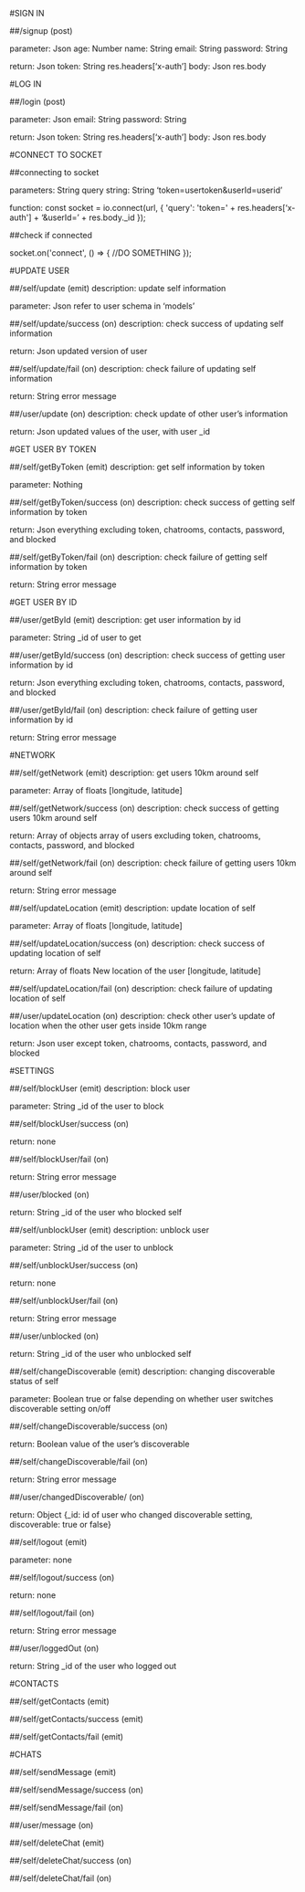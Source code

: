 #SIGN IN

##/signup (post)

parameter: Json
age: Number
name: String
email: String
password: String

return: Json
token: String
	res.headers[‘x-auth’]
body: Json
	res.body

#LOG IN

##/login (post)

parameter: Json
email: String
password: String

return: Json
token: String
	res.headers[‘x-auth’]
body: Json
	res.body

#CONNECT TO SOCKET

##connecting to socket

parameters: String
query string: String
	‘token=usertoken&userId=userid’

function:
const socket = io.connect(url, {
	'query': 'token=' + res.headers[‘x-auth'] + ‘&userId=’ + res.body._id
});

##check if connected

socket.on('connect', () => { //DO SOMETHING });

#UPDATE USER

##/self/update (emit)
description: update self information

parameter: Json
	refer to user schema in ‘models’

##/self/update/success (on)
description: check success of updating self information

return: Json
	updated version of user

##/self/update/fail (on)
description: check failure of updating self information

return: String
	error message

##/user/update (on)
description: check update of other user’s information

return: Json
	updated values of the user, with user _id

#GET USER BY TOKEN

##/self/getByToken (emit)
description: get self information by token

parameter: Nothing

##/self/getByToken/success (on)
description: check success of getting self information by token

return: Json
	everything excluding token, chatrooms, contacts, password, and blocked

##/self/getByToken/fail (on)
description: check failure of getting self information by token

return: String
	error message

#GET USER BY ID

##/user/getById (emit)
description: get user information by id

parameter: String
	_id of user to get

##/user/getById/success (on)
description: check success of getting user information by id

return: Json
	everything excluding token, chatrooms, contacts, password, and blocked

##/user/getById/fail (on)
description: check failure of getting user information by id

return: String
	error message

#NETWORK

##/self/getNetwork (emit)
description: get users 10km around self

parameter: Array of floats
	[longitude, latitude]

##/self/getNetwork/success (on)
description: check success of getting users 10km around self

return: Array of objects
	array of users excluding token, chatrooms, contacts, password, and blocked

##/self/getNetwork/fail (on)
description: check failure of getting users 10km around self

return: String
	error message

##/self/updateLocation (emit)
description: update location of self

parameter: Array of floats
	[longitude, latitude]

##/self/updateLocation/success (on)
description: check success of updating location of self

return: Array of floats
	New location of the user
	[longitude, latitude]

##/self/updateLocation/fail (on)
description: check failure of updating location of self

##/user/updateLocation (on)
description: check other user’s update of location when the other user gets inside 10km range

return: Json
	user except token, chatrooms, contacts, password, and blocked

#SETTINGS

##/self/blockUser (emit)
description: block user

parameter: String
	_id of the user to block

##/self/blockUser/success (on)

return: none

##/self/blockUser/fail (on)

return: String
	error message

##/user/blocked (on)

return: String
	_id of the user who blocked self

##/self/unblockUser (emit)
description: unblock user

parameter: String
	_id of the user to unblock

##/self/unblockUser/success (on)

return: none

##/self/unblockUser/fail (on)

return: String
	error message

##/user/unblocked (on)

return: String
	_id of the user who unblocked self

##/self/changeDiscoverable (emit)
description: changing discoverable status of self

parameter: Boolean
	true or false depending on whether user switches discoverable setting on/off

##/self/changeDiscoverable/success (on)

return: Boolean
	value of the user’s discoverable

##/self/changeDiscoverable/fail (on)

return: String
	error message

##/user/changedDiscoverable/ (on)

return: Object
	{_id: id of user who changed discoverable setting, discoverable: true or false}

##/self/logout (emit)

parameter: none

##/self/logout/success (on)

return: none

##/self/logout/fail (on)

return: String
	error message

##/user/loggedOut (on)

return: String
	_id of the user who logged out

#CONTACTS

##/self/getContacts (emit)

##/self/getContacts/success (emit)

##/self/getContacts/fail (emit)


#CHATS

##/self/sendMessage (emit)

##/self/sendMessage/success (on)

##/self/sendMessage/fail (on)

##/user/message (on)

##/self/deleteChat (emit)

##/self/deleteChat/success (on)

##/self/deleteChat/fail (on)




